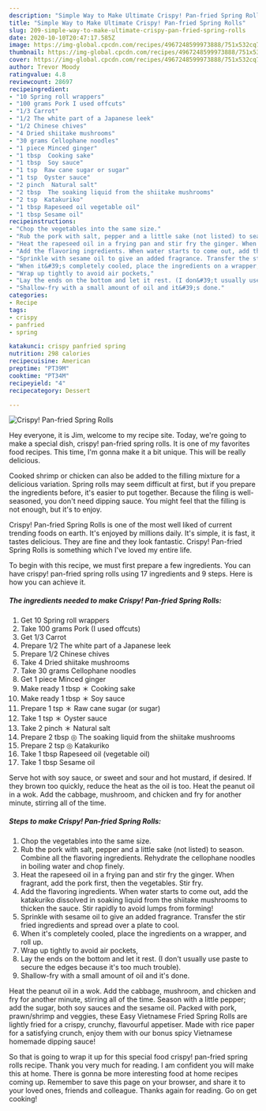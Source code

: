 ```yaml
---
description: "Simple Way to Make Ultimate Crispy! Pan-fried Spring Rolls"
title: "Simple Way to Make Ultimate Crispy! Pan-fried Spring Rolls"
slug: 209-simple-way-to-make-ultimate-crispy-pan-fried-spring-rolls
date: 2020-10-10T20:47:17.585Z
image: https://img-global.cpcdn.com/recipes/4967248599973888/751x532cq70/crispy-pan-fried-spring-rolls-recipe-main-photo.jpg
thumbnail: https://img-global.cpcdn.com/recipes/4967248599973888/751x532cq70/crispy-pan-fried-spring-rolls-recipe-main-photo.jpg
cover: https://img-global.cpcdn.com/recipes/4967248599973888/751x532cq70/crispy-pan-fried-spring-rolls-recipe-main-photo.jpg
author: Trevor Moody
ratingvalue: 4.8
reviewcount: 28697
recipeingredient:
- "10 Spring roll wrappers"
- "100 grams Pork I used offcuts"
- "1/3 Carrot"
- "1/2 The white part of a Japanese leek"
- "1/2 Chinese chives"
- "4 Dried shiitake mushrooms"
- "30 grams Cellophane noodles"
- "1 piece Minced ginger"
- "1 tbsp  Cooking sake"
- "1 tbsp  Soy sauce"
- "1 tsp  Raw cane sugar or sugar"
- "1 tsp  Oyster sauce"
- "2 pinch  Natural salt"
- "2 tbsp  The soaking liquid from the shiitake mushrooms"
- "2 tsp  Katakuriko"
- "1 tbsp Rapeseed oil vegetable oil"
- "1 tbsp Sesame oil"
recipeinstructions:
- "Chop the vegetables into the same size."
- "Rub the pork with salt, pepper and a little sake (not listed) to season. Combine all the flavoring ingredients. Rehydrate the cellophane noodles in boiling water and chop finely."
- "Heat the rapeseed oil in a frying pan and stir fry the ginger. When fragrant, add the pork first, then the vegetables. Stir fry."
- "Add the flavoring ingredients. When water starts to come out, add the katakuriko dissolved in soaking liquid from the shiitake mushrooms to thicken the sauce. Stir rapidly to avoid lumps from forming!"
- "Sprinkle with sesame oil to give an added fragrance. Transfer the stir fried ingredients and spread over a plate to cool."
- "When it&#39;s completely cooled, place the ingredients on a wrapper, and roll up."
- "Wrap up tightly to avoid air pockets,"
- "Lay the ends on the bottom and let it rest. (I don&#39;t usually use paste to secure the edges because it&#39;s too much trouble)."
- "Shallow-fry with a small amount of oil and it&#39;s done."
categories:
- Recipe
tags:
- crispy
- panfried
- spring

katakunci: crispy panfried spring 
nutrition: 298 calories
recipecuisine: American
preptime: "PT39M"
cooktime: "PT34M"
recipeyield: "4"
recipecategory: Dessert

---
```



![Crispy! Pan-fried Spring Rolls](https://img-global.cpcdn.com/recipes/4967248599973888/751x532cq70/crispy-pan-fried-spring-rolls-recipe-main-photo.jpg)

Hey everyone, it is Jim, welcome to my recipe site. Today, we're going to make a special dish, crispy! pan-fried spring rolls. It is one of my favorites food recipes. This time, I'm gonna make it a bit unique. This will be really delicious.

Cooked shrimp or chicken can also be added to the filling mixture for a delicious variation. Spring rolls may seem difficult at first, but if you prepare the ingredients before, it&#39;s easier to put together. Because the filing is well-seasoned, you don&#39;t need dipping sauce. You might feel that the filling is not enough, but it&#39;s to enjoy.

Crispy! Pan-fried Spring Rolls is one of the most well liked of current trending foods on earth. It's enjoyed by millions daily. It's simple, it is fast, it tastes delicious. They are fine and they look fantastic. Crispy! Pan-fried Spring Rolls is something which I've loved my entire life.


To begin with this recipe, we must first prepare a few ingredients. You can have crispy! pan-fried spring rolls using 17 ingredients and 9 steps. Here is how you can achieve it.

<!--inarticleads1-->

##### The ingredients needed to make Crispy! Pan-fried Spring Rolls:

1. Get 10 Spring roll wrappers
1. Take 100 grams Pork (I used offcuts)
1. Get 1/3 Carrot
1. Prepare 1/2 The white part of a Japanese leek
1. Prepare 1/2 Chinese chives
1. Take 4 Dried shiitake mushrooms
1. Take 30 grams Cellophane noodles
1. Get 1 piece Minced ginger
1. Make ready 1 tbsp ＊ Cooking sake
1. Make ready 1 tbsp ＊ Soy sauce
1. Prepare 1 tsp ＊ Raw cane sugar (or sugar)
1. Take 1 tsp ＊ Oyster sauce
1. Take 2 pinch ＊ Natural salt
1. Prepare 2 tbsp ◎ The soaking liquid from the shiitake mushrooms
1. Prepare 2 tsp ◎ Katakuriko
1. Take 1 tbsp Rapeseed oil (vegetable oil)
1. Take 1 tbsp Sesame oil


Serve hot with soy sauce, or sweet and sour and hot mustard, if desired. If they brown too quickly, reduce the heat as the oil is too. Heat the peanut oil in a wok. Add the cabbage, mushroom, and chicken and fry for another minute, stirring all of the time. 

<!--inarticleads2-->

##### Steps to make Crispy! Pan-fried Spring Rolls:

1. Chop the vegetables into the same size.
1. Rub the pork with salt, pepper and a little sake (not listed) to season. Combine all the flavoring ingredients. Rehydrate the cellophane noodles in boiling water and chop finely.
1. Heat the rapeseed oil in a frying pan and stir fry the ginger. When fragrant, add the pork first, then the vegetables. Stir fry.
1. Add the flavoring ingredients. When water starts to come out, add the katakuriko dissolved in soaking liquid from the shiitake mushrooms to thicken the sauce. Stir rapidly to avoid lumps from forming!
1. Sprinkle with sesame oil to give an added fragrance. Transfer the stir fried ingredients and spread over a plate to cool.
1. When it&#39;s completely cooled, place the ingredients on a wrapper, and roll up.
1. Wrap up tightly to avoid air pockets,
1. Lay the ends on the bottom and let it rest. (I don&#39;t usually use paste to secure the edges because it&#39;s too much trouble).
1. Shallow-fry with a small amount of oil and it&#39;s done.


Heat the peanut oil in a wok. Add the cabbage, mushroom, and chicken and fry for another minute, stirring all of the time. Season with a little pepper; add the sugar, both soy sauces and the sesame oil. Packed with pork, prawn/shrimp and veggies, these Easy Vietnamese Fried Spring Rolls are lightly fried for a crispy, crunchy, flavourful appetiser. Made with rice paper for a satisfying crunch, enjoy them with our bonus spicy Vietnamese homemade dipping sauce! 

So that is going to wrap it up for this special food crispy! pan-fried spring rolls recipe. Thank you very much for reading. I am confident you will make this at home. There is gonna be more interesting food at home recipes coming up. Remember to save this page on your browser, and share it to your loved ones, friends and colleague. Thanks again for reading. Go on get cooking!
